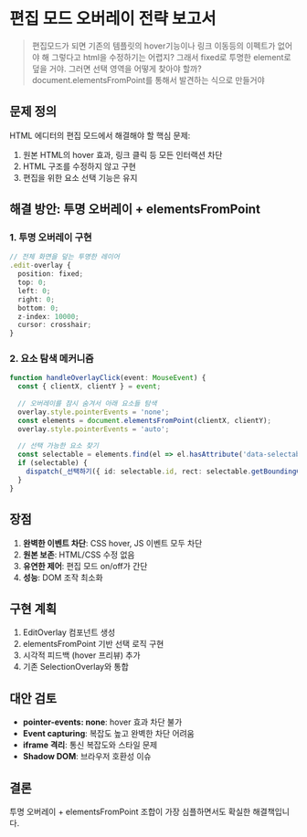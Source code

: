 # 편집 모드 오버레이 전략 보고서

> 편집모드가 되면 기존의 템플릿의 hover기능이나 링크 이동등의 이펙트가 없어야 해 그렇다고 html을 수정하기는 어렵지? 그래서 fixed로 투명한 element로 덮을 거야. 그러면 선택 영역을 어떻게 찾아야 할까? document.elementsFromPoint를 통해서 발견하는 식으로 만들거야

## 문제 정의

HTML 에디터의 편집 모드에서 해결해야 할 핵심 문제:
1. 원본 HTML의 hover 효과, 링크 클릭 등 모든 인터랙션 차단
2. HTML 구조를 수정하지 않고 구현
3. 편집을 위한 요소 선택 기능은 유지

## 해결 방안: 투명 오버레이 + elementsFromPoint

### 1. 투명 오버레이 구현
```typescript
// 전체 화면을 덮는 투명한 레이어
.edit-overlay {
  position: fixed;
  top: 0;
  left: 0;
  right: 0;
  bottom: 0;
  z-index: 10000;
  cursor: crosshair;
}
```

### 2. 요소 탐색 메커니즘
```typescript
function handleOverlayClick(event: MouseEvent) {
  const { clientX, clientY } = event;
  
  // 오버레이를 잠시 숨겨서 아래 요소들 탐색
  overlay.style.pointerEvents = 'none';
  const elements = document.elementsFromPoint(clientX, clientY);
  overlay.style.pointerEvents = 'auto';
  
  // 선택 가능한 요소 찾기
  const selectable = elements.find(el => el.hasAttribute('data-selectable'));
  if (selectable) {
    dispatch(_선택하기({ id: selectable.id, rect: selectable.getBoundingClientRect() }));
  }
}
```

## 장점
1. **완벽한 이벤트 차단**: CSS hover, JS 이벤트 모두 차단
2. **원본 보존**: HTML/CSS 수정 없음
3. **유연한 제어**: 편집 모드 on/off가 간단
4. **성능**: DOM 조작 최소화

## 구현 계획
1. EditOverlay 컴포넌트 생성
2. elementsFromPoint 기반 선택 로직 구현
3. 시각적 피드백 (hover 프리뷰) 추가
4. 기존 SelectionOverlay와 통합

## 대안 검토
- **pointer-events: none**: hover 효과 차단 불가
- **Event capturing**: 복잡도 높고 완벽한 차단 어려움
- **iframe 격리**: 통신 복잡도와 스타일 문제
- **Shadow DOM**: 브라우저 호환성 이슈

## 결론
투명 오버레이 + elementsFromPoint 조합이 가장 심플하면서도 확실한 해결책입니다.